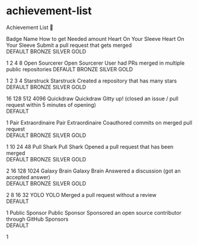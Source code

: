 # achievement-list

 Achievement List 📃


Badge	Name	How to get	Needed amount
Heart On Your Sleeve	Heart On Your Sleeve	Submit a pull request that gets merged	
DEFAULT	BRONZE	SILVER	GOLD
			
1	2	4	8
Open Sourcerer	Open Sourcerer	User had PRs merged in multiple public repositories	
DEFAULT	BRONZE	SILVER	GOLD
			
1	2	3	4
Starstruck	Starstruck	Created a repository that has many stars	
DEFAULT	BRONZE	SILVER	GOLD
			
16	128	512	4096
Quickdraw	Quickdraw	Gitty up!
(closed an issue / pull request within 5 minutes of opening)	
DEFAULT

1
Pair Extraordinaire	Pair Extraordinaire	Coauthored commits on merged pull request	
DEFAULT	BRONZE	SILVER	GOLD
			
1	10	24	48
Pull Shark	Pull Shark	Opened a pull request that has been merged	
DEFAULT	BRONZE	SILVER	GOLD
			
2	16	128	1024
Galaxy Brain	Galaxy Brain	Answered a discussion
(got an accepted answer)	
DEFAULT	BRONZE	SILVER	GOLD
			
2	8	16	32
YOLO	YOLO	Merged a pull request without a review	
DEFAULT

1
Public Sponsor	Public Sponsor	Sponsored an open source contributor through GitHub Sponsors	
DEFAULT

1

